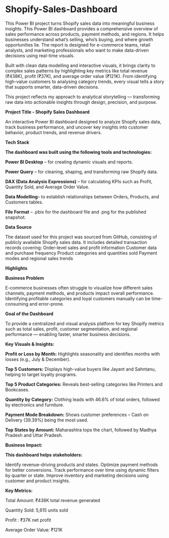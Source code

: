 # Shopify-Sales-Dashboard
This Power BI project turns Shopify sales data into meaningful business insights. This Power BI dashboard provides a comprehensive overview of sales performance across products, payment methods, and regions. It helps businesses understand what’s selling, who’s buying, and where growth opportunities lie. The report is designed for e-commerce teams, retail analysts, and marketing professionals who want to make data-driven decisions using real-time visuals.

Built with clean data modelling and interactive visuals, it brings clarity to complex sales patterns by highlighting key metrics like total revenue (₹438K), profit (₹37K), and average order value (₹121K). From identifying high-value customers to analysing category trends, every visual tells a story that supports smarter, data-driven decisions.

This project reflects my approach to analytical storytelling — transforming raw data into actionable insights through design, precision, and purpose.

**Project Title - Shopify Sales Dashboard**

An interactive Power BI dashboard designed to analyze Shopify sales data, track business performance, and uncover key insights into customer behavior, product trends, and revenue drivers.

**Tech Stack**

**The dashboard was built using the following tools and technologies:**

**Power BI Desktop** – for creating dynamic visuals and reports.

**Power Query** – for cleaning, shaping, and transforming raw Shopify data.

**DAX (Data Analysis Expressions)** – for calculating KPIs such as Profit, Quantity Sold, and Average Order Value.

**Data Modelling**– to establish relationships between Orders, Products, and Customers tables.

**File Format** – .pbix for the dashboard file and .png for the published snapshot.

**Data Source**

The dataset used for this project was sourced from GitHub, consisting of publicly available Shopify sales data.
It includes detailed transaction records covering:
Order-level sales and profit information
Customer data and purchase frequency
Product categories and quantities sold
Payment modes and regional sales trends
 
**Highlights**

**Business Problem**

E-commerce businesses often struggle to visualize how different sales channels, payment methods, and products impact overall performance. Identifying profitable categories and loyal customers manually can be time-consuming and error-prone.

**Goal of the Dashboard**

To provide a centralized and visual analysis platform for key Shopify metrics such as total sales, profit, customer segmentation, and regional performance — enabling faster, smarter business decisions.

**Key Visuals & Insights:**

**Profit or Loss by Month:** Highlights seasonality and identifies months with losses (e.g., July & December).

**Top 5 Customers:** Displays high-value buyers like Jayant and Sahntanu, helping to target loyalty programs.

**Top 5 Product Categories:** Reveals best-selling categories like Printers and Bookcases.

**Quantity by Category:** Clothing leads with 46.6% of total orders, followed by electronics and furniture.

**Payment Mode Breakdown:** Shows customer preferences – Cash on Delivery (39.39%) being the most used.

**Top States by Amount:** Maharashtra tops the chart, followed by Madhya Pradesh and Uttar Pradesh.

**Business Impact:**

**This dashboard helps stakeholders:**

Identify revenue-driving products and states.
Optimize payment methods for better conversions.
Track performance over time using dynamic filters by quarter or state.
Improve inventory and marketing decisions using customer and product insights.

**Key Metrics:**
 
Total Amount: ₹438K total revenue generated

Quantity Sold: 5,615 units sold

Profit : ₹37K net profit

Average Order Value:	₹121K
